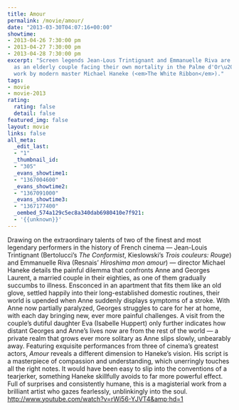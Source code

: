 ```yaml
---
title: Amour
permalink: /movie/amour/
date: "2013-03-30T04:07:16+00:00"
showtime:
- 2013-04-26 7:30:00 pm
- 2013-04-27 7:30:00 pm
- 2013-04-28 7:30:00 pm
excerpt: "Screen legends Jean-Lous Trintignant and Emmanuelle Riva are ineffably moving
  as an elderly couple facing their own mortality in the Palme d'Or\u2013winning new
  work by modern master Michael Haneke (<em>The White Ribbon</em>)."
tags:
- movie
- movie-2013
rating:
  rating: false
  detail: false
featured_img: false
layout: movie
links: false
all_meta:
  _edit_last:
  - "1"
  _thumbnail_id:
  - "305"
  _evans_showtime1:
  - "1367004600"
  _evans_showtime2:
  - "1367091000"
  _evans_showtime3:
  - "1367177400"
  _oembed_574a129c5ec8a340dab6980410e7f921:
  - '{{unknown}}'
---
```


Drawing on the extraordinary talents of two of the finest and most legendary performers in the history of French cinema — Jean-Louis Trintignant (Bertolucci’s *The Conformist*, Kieslowski’s *Trois couleurs: Rouge*) and Emmanuelle Riva (Resnais’ *Hiroshima mon amour*) — director Michael Haneke details the painful dilemma that confronts Anne and Georges Laurent, a married couple in their eighties, as one of them gradually succumbs to illness. Ensconced in an apartment that fits them like an old glove, settled happily into their long-established domestic routines, their world is upended when Anne suddenly displays symptoms of a stroke. With Anne now partially paralyzed, Georges struggles to care for her at home, with each day bringing new, ever more painful challenges. A visit from the couple’s dutiful daughter Eva (Isabelle Huppert) only further indicates how distant Georges and Anne’s lives now are from the rest of the world — a private realm that grows ever more solitary as Anne slips slowly, unbearably away. Featuring exquisite performances from three of cinema’s greatest actors, *Amour* reveals a different dimension to Haneke’s vision. His script is a masterpiece of compassion and understanding, which unerringly touches all the right notes. It would have been easy to slip into the conventions of a tearjerker, something Haneke skillfully avoids to far more powerful effect. Full of surprises and consistently humane, this is a magisterial work from a brilliant artist who gazes fearlessly, unblinkingly into the soul. http://www.youtube.com/watch?v=rWi56-YJVT4&amp;hd=1